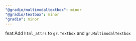 ```yaml
---
"@gradio/multimodaltextbox": minor
"@gradio/textbox": minor
"gradio": minor
---
```


feat:Add `html_attrs` to `gr.Textbox` and `gr.MultimodalTextbox`
